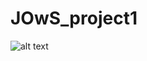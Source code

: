 # JOwS_project1
![alt text](https://github.com/rafalkrol100/JOwS_project1/blob/Rafal/topology_diagram.jpg?raw=true)

